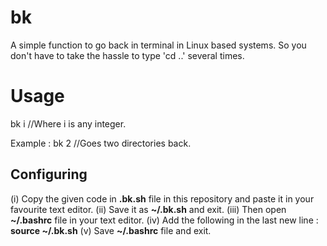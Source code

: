 # bk
A simple function to go back in terminal in Linux based systems.
So you don't have to take the hassle to type 'cd ..' several times. 

# Usage
bk i  //Where i is any integer.   

Example : bk 2 //Goes two directories back.  

## Configuring
(i) Copy the given code in **.bk.sh** file in this repository and paste it in your favourite text editor. 
(ii) Save it as **~/.bk.sh** and exit. 
(iii) Then open **~/.bashrc** file in your text editor. 
(iv) Add the following in the last new line : **source ~/.bk.sh** 
(v) Save **~/.bashrc** file and exit. 
